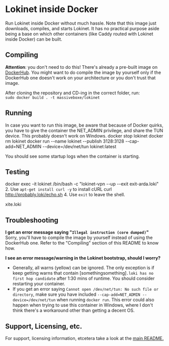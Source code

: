# Lokinet inside Docker

Run Lokinet inside Docker without much hassle.
Note that this image just downloads, compiles, and starts Lokinet. It has no practical purpose aside being a base on which other containers (like Caddy routed with Lokinet inside Docker) can be built.

## Compiling

**Attention**: you don't need to do this! There's already a pre-built image on [DockerHub](https://hub.docker.com/r/massiveboxe/lokinet). You might want to do compile the image by yourself only if the DockerHub one doesn't work on your architecture or you don't trust that image.

After cloning the repository and CD-ing in the correct folder, run:   
`sudo docker build . -t massiveboxe/lokinet`

## Running

In case you want to run this image, be aware that because of Docker quirks, you have to give the container the NET_ADMIN privilege, and  share the TUN device.
This probably doesn't work on Windows.
docker stop lokinet 
docker rm lokinet 
docker run --name lokinet --publish 3128:3128 --cap-add=NET_ADMIN --device=/dev/net/tun lokinet:latest 

You should see some startup logs when the container is starting.

## Testing

docker exec -it lokinet /bin/bash -c "lokinet-vpn --up --exit exit-arda.loki"
2. Use `apt-get install curl -y` to install cURL
curl http://probably.loki/echo.sh
4. Use `exit` to leave the shell.

xite.loki


## Troubleshooting

**I get an error message saying "`Illegal instruction (core dumped)`"**  
Sorry, you'll have to compile the image by yourself instead of using the DockerHub one. Refer to the "Compiling" section of this README to know how.

**I see an error message/warning in the Lokinet bootstrap, should I worry?**

- Generally, all warns (yellow) can be ignored. The only exception is if keep getting warns that contain [somethingsomething]`.loki has no first hop candidate` after 1:30 mins of runtime. You should consider restarting your container.
- If you get an error saying `Cannot open /dev/net/tun: No such file or directory`, make sure you have included `--cap-add=NET_ADMIN --device=/dev/net/tun` when running `docker run`. This error could also happen when trying to use this container in Windows, where I don't think there's a workaround other than getting a decent OS.

## Support, Licensing, etc.

For support, licensing information, etcetera take a look at the [main README.](https://codeberg.org/massivebox/lokinet-docker/src/branch/main/README.md)
